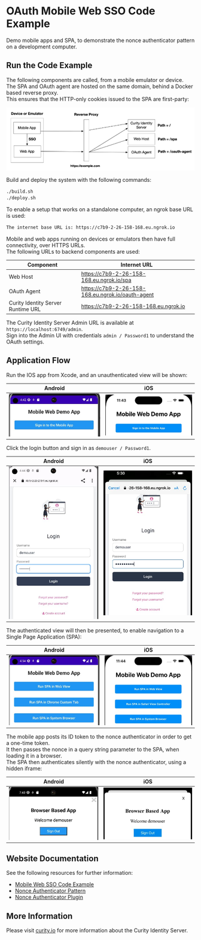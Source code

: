 # OAuth Mobile Web SSO Code Example

Demo mobile apps and SPA, to demonstrate the nonce authenticator pattern on a development computer.

## Run the Code Example

The following components are called, from a mobile emulator or device.\
The SPA and OAuth agent are hosted on the same domain, behind a Docker based reverse proxy.\
This ensures that the HTTP-only cookies issued to the SPA are first-party:

![Components](./doc/components.jpg)

Build and deploy the system with the following commands:

```bash
./build.sh
./deploy.sh
```

To enable a setup that works on a standalone computer, an ngrok base URL is used:

```bash
The internet base URL is: https://c7b9-2-26-158-168.eu.ngrok.io
```

Mobile and web apps running on devices or emulators then have full connectivity, over HTTPS URLs.\
The following URLs to backend components are used:

| Component | Internet URL |
| --------- | ------------ |
| Web Host | https://c7b9-2-26-158-168.eu.ngrok.io/spa |
| OAuth Agent | https://c7b9-2-26-158-168.eu.ngrok.io/oauth-agent |
| Curity Identity Server Runtime URL | https://c7b9-2-26-158-168.eu.ngrok.io |

The Curity Identity Server Admin URL is available at `https://localhost:6749/admin`.\
Sign into the Admin UI with credentials `admin / Password1` to understand the OAuth settings.

## Application Flow

Run the IOS app from Xcode, and an unauthenticated view will be shown:

| Android | iOS |
| ------- | --- |
| <img src="./doc/android-app.jpg" /> | <img src="./doc/ios-app.jpg" />

Click the login button and sign in as `demouser / Password1`.

| Android | iOS |
| ------- | --- |
| <img src="./doc/android-login.jpg" /> | <img src="./doc/ios-login.jpg" />

The authenticated view will then be presented, to enable navigation to a Single Page Application (SPA):

| Android | iOS |
| ------- | --- |
| <img src="./doc/android-navigation.jpg" /> | <img src="./doc/ios-navigation.jpg" />

The mobile app posts its ID token to the nonce authenticator in order to get a one-time token.\
It then passes the nonce in a query string parameter to the SPA, when loading it in a browser.\
The SPA then authenticates silently with the nonce authenticator, using a hidden iframe:

| Android | iOS |
| ------- | --- |
| <img src="./doc/android-sso.jpg" /> | <img src="./doc/ios-sso.jpg" />

## Website Documentation

See the following resources for further information:

- [Mobile Web SSO Code Example](https://curity.io/resources/learn/mobile-web-sso-example)
- [Nonce Authenticator Pattern](https://curity.io/resources/learn/nonce-authenticator-pattern)
- [Nonce Authenticator Plugin](https://github.com/curityio/nonce-authenticator)

## More Information

Please visit [curity.io](https://curity.io/) for more information about the Curity Identity Server.
